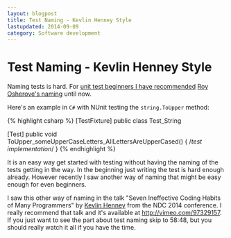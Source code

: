 ```yaml
---
layout: blogpost
title: Test Naming - Kevlin Henney Style
lastupdated: 2014-09-09
category: Software development
---
```


# Test Naming - Kevlin Henney Style

Naming tests is hard. For [unit test beginners I have recommended](http://steenhulthin.github.io/CircleCalculation/#7 "Link to my beginner's unit test course in Danish") [Roy Osherove's naming](http://osherove.com/blog/2005/4/3/naming-standards-for-unit-tests.html) until now. 

Here's an example in `C#` with NUnit testing the `string.ToUpper` method:

{% highlight csharp %}
[TestFixture]
public class Test_String

[Test]
public void ToUpper_someUpperCaseLetters_AllLettersAreUpperCased() { /*test implementation*/ }
{% endhighlight %}

It is an easy way get started with testing without having the naming of the tests getting in the way. In the beginning just writing the test is hard enough already. However recently I saw another way of naming that might be easy enough for even beginners.

I saw this other way of naming in the talk "Seven Ineffective Coding Habits of Many Programmers" by [Kevlin Henney](https://twitter.com/KevlinHenney "Kevlin Henney on Twitter") from the NDC 2014 conference. I really recommend that talk and it's available at <http://vimeo.com/97329157>. If you just want to see the part about test naming skip to 58:48, but you should really watch it all if you have the time.

